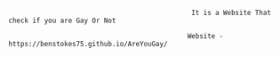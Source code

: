                                                   It is a Website That check if you are Gay Or Not

                                                 Website - https://benstokes75.github.io/AreYouGay/
